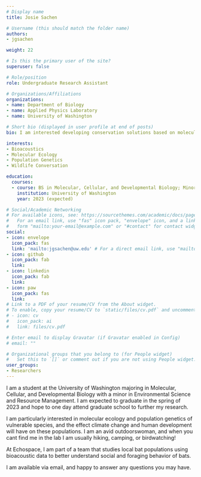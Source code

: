 ```yaml
---
# Display name
title: Josie Sachen

# Username (this should match the folder name)
authors:
- jgsachen

weight: 22

# Is this the primary user of the site?
superuser: false

# Role/position
role: Undergraduate Research Assistant

# Organizations/Affiliations
organizations:
- name: Department of Biology
- name: Applied Physics Laboratory
- name: University of Washington

# Short bio (displayed in user profile at end of posts)
bio: I am interested developing conservation solutions based on molecular ecology and genetics.

interests:
- Bioacoustics
- Molecular Ecology 
- Population Genetics
- Wildlife Conversation

education:
  courses:
  - course: BS in Molecular, Cellular, and Developmental Biology; Minor in Environmental Science and Resource Management (in progress)
    institution: University of Washington
    year: 2023 (expected)

# Social/Academic Networking
# For available icons, see: https://sourcethemes.com/academic/docs/page-builder/#icons
#   For an email link, use "fas" icon pack, "envelope" icon, and a link in the
#   form "mailto:your-email@example.com" or "#contact" for contact widget.
social:
- icon: envelope
  icon_pack: fas
  link: 'mailto:jgsachen@uw.edu' # For a direct email link, use "mailto:test@example.org".
- icon: github
  icon_pack: fab
  link: 
- icon: linkedin
  icon_pack: fab
  link: 
- icon: paw
  icon_pack: fas
  link: 
# Link to a PDF of your resume/CV from the About widget.
# To enable, copy your resume/CV to `static/files/cv.pdf` and uncomment the lines below.
# - icon: cv
#   icon_pack: ai
#   link: files/cv.pdf

# Enter email to display Gravatar (if Gravatar enabled in Config)
# email: ""

# Organizational groups that you belong to (for People widget)
#   Set this to `[]` or comment out if you are not using People widget.
user_groups:
- Researchers
---
```


I am a student at the University of Washington majoring in Molecular, Cellular, and Developmental Biology with a minor in Environmental Science and Resource Management. I am expected to graduate in the spring of 2023 and hope to one day attend graduate school to further my research. 

I am particularly interested in molecular ecology and population genetics of vulnerable species, and the effect climate change and human development will have on these populations. I am an avid outdoorswoman, and when you cant find me in the lab I am usually hiking, camping, or birdwatching!

At Echospace, I am part of a team that studies local bat populations using bioacoustic data to better understand social and foraging behavior of bats.  

I am available via email, and happy to answer any questions you may have. 




